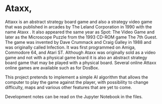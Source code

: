 # Ataxx,

Attaxx is an abstract strategy board game and also a strategy video game that was published in
arcades by The Leland Corporation in 1990 with the name Ataxx . It also appeared the same year as
Spot: The Video Game and later as the Microscope Puzzle from the 1993 CD-ROM game The 7th Guest.
The game was invented by Dave Crummack and Craig Galley in 1988 and was originally called Infection.
It was first programmed on Amiga, Commodore 64, and Atari ST. Although Ataxx was originally sold as
a video game and not with a physical game board it is also an abstract strategy board game that may be
played with a physical board. Several online Attaxx online games are available such as for DosBox.

This project pretends to implement a simple AI algorithm that allows the computer to play the game against
the player, with possibility to change difficulty, maps and various other features that are yet to come.

Development notes can be read on the Jupyter Notebook in the files.
